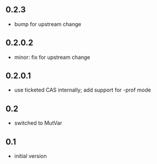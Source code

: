 ## 0.2.3
* bump for upstream change

## 0.2.0.2
* minor: fix for upstream change

## 0.2.0.1
* use ticketed CAS internally; add support for -prof mode

## 0.2
* switched to MutVar

## 0.1
* initial version
